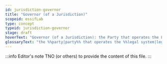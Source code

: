 ```yaml
---
id: jurisdiction-governor
title: "Governor (of a Jurisdiction)"
scopeid: essifLab
type: concept
typeid: jurisdiction-governor
stage: draft
hoverText: "Governor (of a Jurisdiction): the Party that operates the Legal System of that Jurisdiction."
glossaryText: "the %%party|party%% that operates the %%legal system|legal-system%% of that %%jurisdiction|jurisdiction%%."
---
```


:::info Editor's note
TNO (or others) to provide the content of this file.
:::

